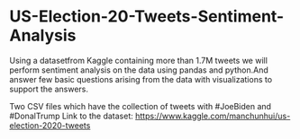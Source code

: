 # US-Election-20-Tweets-Sentiment-Analysis
Using a datasetfrom Kaggle containing more than 1.7M tweets we will perform sentiment analysis on the data using pandas and python.And answer few basic questions arising from the data with visualizations to support the answers.

Two CSV files which have the collection of tweets with #JoeBiden and #DonalTrump
Link to the dataset: https://www.kaggle.com/manchunhui/us-election-2020-tweets

